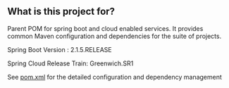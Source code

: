 ## What is this project for? ##

Parent POM for spring boot and cloud enabled services. It provides common Maven configuration and dependencies for the suite of projects.

Spring Boot Version : 2.1.5.RELEASE

Spring Cloud Release Train: Greenwich.SR1

See [pom.xml](https://github.com/department-of-veterans-affairs/bip-framework/blob/master/bip-framework-parentpom/pom.xml) for the detailed configuration and dependency management
